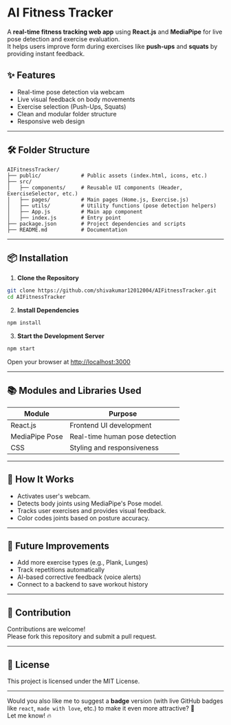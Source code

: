 # AI Fitness Tracker

A **real-time fitness tracking web app** using **React.js** and **MediaPipe** for live pose detection and exercise evaluation.  
It helps users improve form during exercises like **push-ups** and **squats** by providing instant feedback.

## ✨ Features

- Real-time pose detection via webcam
- Live visual feedback on body movements
- Exercise selection (Push-Ups, Squats)
- Clean and modular folder structure
- Responsive web design

---

## 🛠️ Folder Structure

```
AIFitnessTracker/
├── public/             # Public assets (index.html, icons, etc.)
├── src/
│   ├── components/     # Reusable UI components (Header, ExerciseSelector, etc.)
│   ├── pages/          # Main pages (Home.js, Exercise.js)
│   ├── utils/          # Utility functions (pose detection helpers)
│   ├── App.js          # Main app component
│   ├── index.js        # Entry point
├── package.json        # Project dependencies and scripts
├── README.md           # Documentation
```

---

## 📦 Installation

1. **Clone the Repository**

```bash
git clone https://github.com/shivakumar12012004/AIFitnessTracker.git
cd AIFitnessTracker
```

2. **Install Dependencies**

```bash
npm install
```

3. **Start the Development Server**

```bash
npm start
```
Open your browser at [http://localhost:3000](http://localhost:3000)

---

## 📚 Modules and Libraries Used

| Module        | Purpose                                         |
| ------------- | ------------------------------------------------ |
| React.js       | Frontend UI development                        |
| MediaPipe Pose | Real-time human pose detection                 |      
| CSS            | Styling and responsiveness                    |

---

## 🚀 How It Works

- Activates user's webcam.
- Detects body joints using MediaPipe's Pose model.
- Tracks user exercises and provides visual feedback.
- Color codes joints based on posture accuracy.

---

## 🧹 Future Improvements

- Add more exercise types (e.g., Plank, Lunges)
- Track repetitions automatically
- AI-based corrective feedback (voice alerts)
- Connect to a backend to save workout history

---

## 🤝 Contribution

Contributions are welcome!  
Please fork this repository and submit a pull request.

---

## 📄 License

This project is licensed under the MIT License.

---

Would you also like me to suggest a **badge** version (with live GitHub badges like `react`, `made with love`, etc.) to make it even more attractive? 🚀  
Let me know! 🔥
